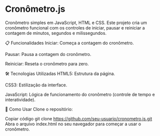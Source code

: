 # Cronômetro.js
 
Cronômetro simples em JavaScript, HTML e CSS.
Este projeto cria um cronômetro funcional com os controles de iniciar, pausar e reiniciar a contagem de minutos, segundos e milissegundos.

📋 Funcionalidades
Iniciar: Começa a contagem do cronômetro.

Pausar: Pausa a contagem do cronômetro.

Reiniciar: Reseta o cronômetro para zero.

🛠 Tecnologias Utilizadas
HTML5: Estrutura da página.

CSS3: Estilização da interface.

JavaScript: Lógica de funcionamento do cronômetro (controle de tempo e interatividade).

🚀 Como Usar
Clone o repositório:

Copiar código
git clone https://github.com/seu-usuario/cronometro.js.git
Abra o arquivo index.html no seu navegador para começar a usar o cronômetro.

